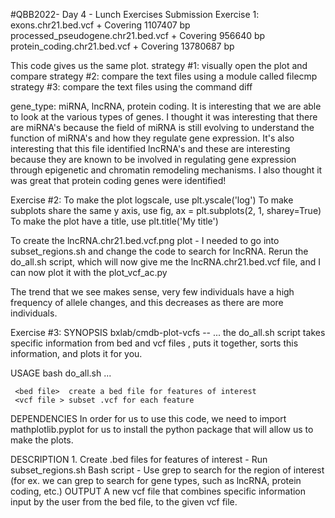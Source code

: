 #QBB2022- Day 4 - Lunch Exercises Submission
Exercise 1:
exons.chr21.bed.vcf
    + Covering 1107407 bp
processed_pseudogene.chr21.bed.vcf
    + Covering 956640 bp
protein_coding.chr21.bed.vcf
    + Covering 13780687 bp

This code gives us the same plot. 
strategy #1: visually open the plot and compare 
strategy #2: compare the text files using a module called filecmp
strategy #3: compare the text files using the command diff 

gene_type: miRNA, lncRNA, protein coding. It is interesting that we are able to look at the various types of genes. I thought it was interesting that there are miRNA's because the field of miRNA is still evolving to understand the function of miRNA's and how they regulate gene expression. It's also interesting that this file identified lncRNA's and these are interesting because they are known to be involved in regulating gene expression through epigenetic and chromatin remodeling mechanisms. I also thought it was great that protein coding genes were identified! 

Exercise #2: 
To make the plot logscale, use plt.yscale('log')
To make subplots share the same y axis, use fig, ax = plt.subplots(2, 1, sharey=True)
To make the plot have a title, use plt.title('My title')

To create the lncRNA.chr21.bed.vcf.png plot - I needed to go into subset_regions.sh and change the code to search for lncRNA. Rerun the do_all.sh script, which will now give me the lncRNA.chr21.bed.vcf file, and I can now plot it with the plot_vcf_ac.py 

The trend that we see makes sense, very few individuals have a high frequency of allele changes, and this decreases as there are more individuals. 

Exercise #3:
 SYNOPSIS
     bxlab/cmdb-plot-vcfs -- ... the do_all.sh script takes specific information from bed and vcf files , puts it together, sorts this information, and plots it for you. 

 USAGE
     bash do_all.sh <bed file> <vcf file> ...

     <bed file>  create a bed file for features of interest
	 <vcf file > subset .vcf for each feature

 DEPENDENCIES 
 In order for us to use this code, we need to import mathplotlib.pyplot for us to install the python package that will allow us to make the plots. 
 
 DESCRIPTION
     1. Create .bed files for features of interest
         - Run subset_regions.sh Bash script
         - Use grep to search for the region of interest (for ex. we can grep to search for gene types, such as lncRNA, protein coding, etc.)
 OUTPUT 
 A new vcf file that combines specific information input by the user from the bed file, to the given vcf file. 